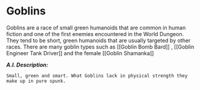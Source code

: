 # Goblins

Goblins are a race of small green humanoids that are common in human fiction and one of the first enemies encountered in the World Dungeon. They tend to be short, green humanoids that are usually targeted by other races. There are many goblin types such as [[Goblin Bomb Bard]] , [[Goblin Engineer Tank Driver]] and the female [[Goblin Shamanka]]

***A.I. Description:***

```
Small, green and smart. What Goblins lack in physical strength they make up in pure spunk.
```